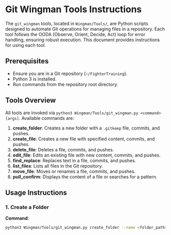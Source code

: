 # Git Wingman Tools Instructions

The `git_wingman` tools, located in `Wingman/Tools/`, are Python scripts designed to automate Git operations for managing files in a repository. Each tool follows the OODA (Observe, Orient, Decide, Act) loop for error handling, ensuring robust execution. This document provides instructions for using each tool.

## Prerequisites
- Ensure you are in a Git repository (`~/FighterTraining`).
- Python 3 is installed.
- Run commands from the repository root directory.

## Tools Overview
All tools are invoked via `python3 Wingman/Tools/git_wingman.py <command> [args]`. Available commands are:

1. **create_folder**: Creates a new folder with a `.gitkeep` file, commits, and pushes.
2. **create_file**: Creates a new file with specified content, commits, and pushes.
3. **delete_file**: Deletes a file, commits, and pushes.
4. **edit_file**: Edits an existing file with new content, commits, and pushes.
5. **find_replace**: Replaces text in a file, commits, and pushes.
6. **list_files**: Lists all files in the Git repository.
7. **move_file**: Moves or renames a file, commits, and pushes.
8. **pull_confirm**: Displays the content of a file or searches for a pattern.

## Usage Instructions

### 1. Create a Folder
**Command**:
```bash
python3 Wingman/Tools/git_wingman.py create_folder --name <folder_path> [--message "<commit_message>"]

